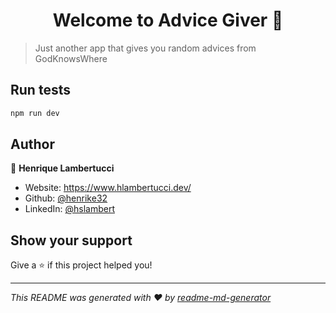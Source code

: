 <h1 align="center">Welcome to Advice Giver 👋</h1>
<p>
</p>

> Just another app that gives you random advices from GodKnowsWhere

## Run tests

```sh
npm run dev
```

## Author

👤 **Henrique Lambertucci**

* Website: https://www.hlambertucci.dev/
* Github: [@henrike32](https://github.com/henrike32)
* LinkedIn: [@hslambert](https://linkedin.com/in/hslambert)

## Show your support

Give a ⭐️ if this project helped you!

***
_This README was generated with ❤️ by [readme-md-generator](https://github.com/kefranabg/readme-md-generator)_
